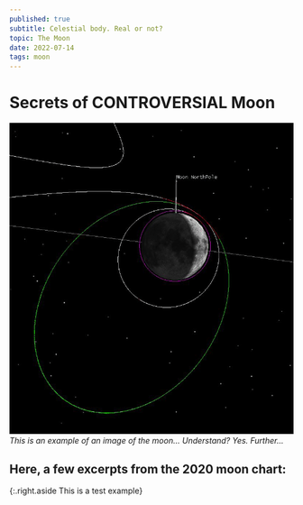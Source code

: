 ```yaml
---
published: true
subtitle: Celestial body. Real or not?
topic: The Moon
date: 2022-07-14
tags: moon
---
```


# Secrets of CONTROVERSIAL Moon

![This is the moon. WATCH OUT!](/images/moon1.png)
*This is an example of an image of the moon... Understand? Yes. Further...*

## Here, a few excerpts from the 2020 moon chart:

{:.right.aside
This is a test example}